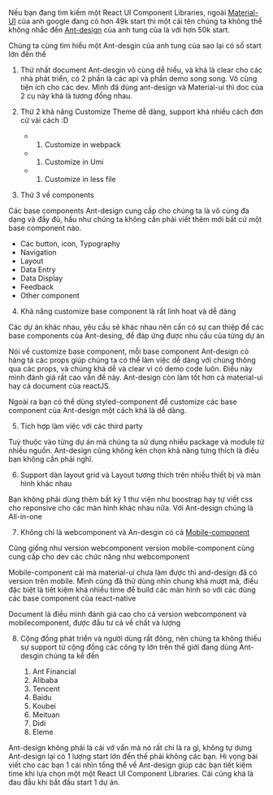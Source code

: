 Nếu bạn đang tìm kiếm một React UI Component Libraries, ngoài [Material-UI](https://github.com/mui-org/material-ui) của anh google đang có hơn 49k start thì một cái tên chúng ta không thể không nhắc đến [Ant-design](https://github.com/ant-design/ant-design) của anh tung của là với hơn 50k start. 

Chúng ta cùng tìm hiểu một Ant-desgin của anh tung của sao lại có số start lớn đến thế

1. Thứ nhất document 
Ant-desgin vô cùng dễ hiểu, và khá là clear cho các nhà phát triển, có 2 phần là các api và phần demo song song. Vô cùng tiện ích cho các dev. Mình đã dùng ant-design và Material-ui thì doc của 2 cụ này khá là tương đồng nhau.

1. Thứ 2 khả năng Customize Theme dễ dàng, support khá nhiều cách đơn cử vài cách :D
    * 1. Customize in webpack
    * 1. Customize in Umi
    * 1. Customize in less file

1. Thứ 3 về components

Các base components Ant-design cung cấp cho chúng ta là vô cùng đa dạng và đầy đủ, hầu như chúng ta không cần phải viết thêm mới bất cứ một base component nào.

- Các button, icon, Typography
- Navigation
- Layout
- Data Entry
- Data Display
- Feedback
- Other component

4. Khả năng customize base component là rất linh hoạt và dễ dàng

Các dự án khác nhau, yêu cầu sẽ khác nhau nên cần có sự can thiệp để các base components của Ant-desing, để đáp ứng được nhu cầu của từng dự án

Nói về customize base component, mỗi base component Ant-design có hàng tá các props giúp chúng ta có thể làm việc dễ dàng với chúng thông qua các props, và chúng khá dễ và clear vì có demo code luôn. Điều này mình đánh giá rất cao vấn đề này. Ant-design còn làm tốt hơn cả material-ui hay cả document của reactJS.

Ngoài ra bạn có thể dùng styled-component để customize các base component của Ant-design một cách khá là dễ dàng.

5. Tích hợp làm việc với các third party

Tuỳ thuộc vào từng dự án mà chúng ta sử dụng nhiều package và module từ nhiều nguồn. Ant-design cũng không kén chọn khả năng tưng thích là điều bạn không cần phải nghĩ.

6. Support dàn layout grid và Layout tương thích trên nhiều thiết bị và màn hình khác nhau

Bạn không phải dùng thêm bất kỳ 1 thư viện như boostrap hay tự viết css cho reponsive cho các màn hình khác nhau nữa. Với Ant-design chúng là All-in-one

7. Không chỉ là webcomponent và An-desgin có cả [Mobile-component](https://github.com/ant-design/ant-design-mobile-rn)

Cũng giống như version webcomponent version mobile-component cũng cung cấp cho dev các chức năng như webcomponent 

Mobile-component cái mà material-ui chưa làm được thì and-design đã có version trên mobile. Mình cũng đã thử dùng nhìn chung khá mượt mà, điều đặc biệt là tiết kiệm khá nhiều time để build các màn hình so với các dùng các base component của react-native

Document là điều mình đánh giá cao cho cả version webcomponent và mobilecomponent, được đầu tư  cả về chất và lượng

8. Cộng đồng phát triển và người dùng rất đông, nên chúng ta không thiếu sự support từ cộng đồng các công ty lớn trên thế giới đang dùng Ant-desgin chúng ta kể đến 

    1. Ant Financial
    1. Alibaba
    1. Tencent
    1. Baidu
    1. Koubei
    1. Meituan
    1. Didi
    1. Eleme

Ant-design không phải là cái vớ vẩn mà nó rất chi là ra gì, không tự dưng Ant-design lại có 1 lượng start lớn đến thế phải không các bạn. Hi vọng bài viết cho các bạn 1 cái nhìn tổng thể về Ant-design giúp các bạn tiết kiệm time khi lựa chọn một một React UI Component Libraries. Cái cũng khá là đau đầu khi bắt đầu start 1 dự án.
